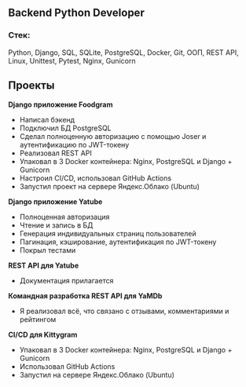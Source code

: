 ## Backend Python Developer

### Стек:
Python, Django, SQL, SQLite, PostgreSQL, Docker, Git, ООП, REST API, Linux, Unittest, Pytest, Nginx, Gunicorn

## Проекты

**Django приложение Foodgram**
- Написал бэкенд
- Подключил БД PostgreSQL
- Сделал полноценную авторизацию с помощью Joser и аутентификацию по JWT-токену
- Реализовал REST API
- Упаковал в 3 Docker контейнера: Nginx, PostgreSQL и Django + Gunicorn
- Настроил CI/CD, использовал GitHub Actions
- Запустил проект на сервере Яндекс.Облако (Ubuntu)

**Django приложение Yatube**
- Полноценная авторизация
- Чтение и запись в БД
- Генерация индивидуальных страниц пользователей
- Пагинация, кэширование, аутентификация по JWT-токену
- Покрыл тестами

**REST API для Yatube**
- Документация прилагается

**Командная разработка REST API для YaMDb**
- Я реализовал всё, что связано с отзывами, комментариями и рейтингом

**CI/CD для Kittygram**
- Упаковал в 3 Docker контейнера: Nginx, PostgreSQL и Django + Gunicorn
- Использовал GitHub Actions
- Запустил на сервере Яндекс.Облако (Ubuntu)
